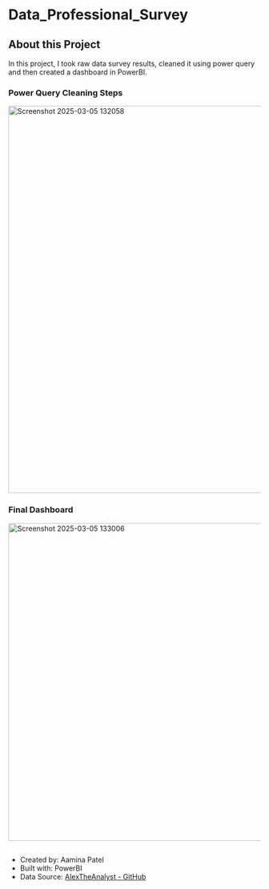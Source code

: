 # Data_Professional_Survey

## About this Project
In this project, I took raw data survey results, cleaned it using power query and then created a dashboard in PowerBI.

### Power Query Cleaning Steps

<img width="1906" height="773" alt="Screenshot 2025-03-05 132058" src="https://github.com/user-attachments/assets/64eb0f6d-9ea8-45f2-a2ec-dc5631d0deb4" />


### Final Dashboard

<img width="1121" height="634" alt="Screenshot 2025-03-05 133006" src="https://github.com/user-attachments/assets/a8848ad8-4bf7-4883-bc12-dbddbc488b8c" />

##
- Created by: Aamina Patel
- Built with: PowerBI
- Data Source: [AlexTheAnalyst - GitHub](https://github.com/AlexTheAnalyst/Power-BI/blob/main/Power%20BI%20-%20Final%20Project.xlsx)
